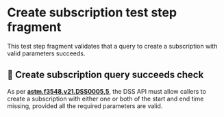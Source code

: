 # Create subscription test step fragment

This test step fragment validates that a query to create a subscription with valid parameters succeeds.

## 🛑 Create subscription query succeeds check

As per **[astm.f3548.v21.DSS0005,5](../../../../../../../requirements/astm/f3548/v21.md)**, the DSS API must allow callers to create a subscription with either one or both of the
start and end time missing, provided all the required parameters are valid.

